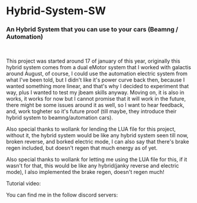 # Hybrid-System-SW
<h3>An Hybrid System that you can use to your cars (Beamng / Automation)</h3>
<br>

This project was started around 17 of january of this year, originally this hybrid system comes from a dual eMotor system that I worked with galactis around August, of course, I could use the automation electric system from what I've been told, but I didn't like it's power curve back then, because I wanted something more linear, and that's why I decided to experiment that way, plus I wanted to test my jbeam skills anyway. Moving on, it is also in works, it works for now but I cannot promise that it will work in the future, there might be some issues around it as well, so I want to hear feedback, and, work togheter so it's future proof (till maybe, they introduce their hybrid system to beamng/automation cars).

Also special thanks to wollank for lending the LUA file for this project, without it, the hybrid system would be like any hybrid system seen till now, broken reverse, and borked electric mode, I can also say that there's brake regen included, but doesn't regen that much energy as of yet.


Also special thanks to wollank for letting me using the LUA file for this, if it wasn't for that, this would be like any hybrid(janky reverse and electric mode), I also implemented the brake regen, doesn't regen much! 

Tutorial video:


You can find me in the follow discord servers: 



